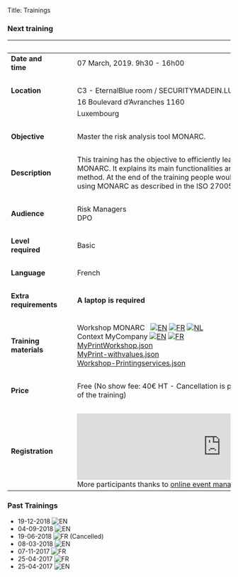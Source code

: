 Title: Trainings

### Next training

|&nbsp;|||
|:--|--|--|
|**Date and time**|| 07 March, 2019. 9h30 - 16h00|
|&nbsp;|  ||
|**Location**|&nbsp;&nbsp;&nbsp;|C3 - EternalBlue room / SECURITYMADEIN.LU|
|             |                  |16 Boulevard d’Avranches 1160|
|             |                  |Luxembourg|
|&nbsp;|  |  |
|**Objective**||Master the risk analysis tool MONARC.|
|&nbsp;|  |  |
|**Description**||This training has the objective to efficiently learn the use of the risk assessment tool MONARC. It explains its main functionalities and the different steps of the associated method. At the end of the training people would be able to conduct a risk analysis using MONARC as described in the ISO 27005.|
|&nbsp;|  |  |
|**Audience**||Risk Managers <br> DPO|
|&nbsp;|  |  |
|**Level required**||Basic|
|&nbsp;|  |  |
|**Language**||French|
|&nbsp;|  |  |
|**Extra requirements**||**A laptop is required**|
|&nbsp;|  |  |
|**Training materials**||Workshop MONARC &nbsp; [![][en]](/assets/files/monarc-training/en/Formation_V2-MONARC_Env1.1.pdf) [![][fr]](/assets/files/monarc-training/fr/Formation_V2-MONARC_Fr.pdf) [![][nl]](/assets/files/monarc-training/nl/Formation_V2-MONARC_NL.pdf)<br/>Context MyCompany [![][en]](/assets/files/monarc-training/en/Context_MyCompany_en_v1.0.pdf) [![][fr]](/assets/files/monarc-training/fr/Context_MyCompany_fr_v1.1.pdf)<br/><a href="/assets/files/monarc-training/en/MyPrintWorkshop.json" download>MyPrintWorkshop.json</a><br/><a href="/assets/files/monarc-training/en/MyPrint-withvalues.json" download>MyPrint-withvalues.json</a><br/><a href="/assets/files/monarc-training/en/Workshop-Printingservices.json" download>Workshop-Printingservices.json</a>
|&nbsp;|  |  |
|**Price**||Free (No show fee: 40€ HT - Cancellation is possible up to 48 hours before the start of the training) |
|&nbsp;|  |  |
|**Registration** |   | <script type="text/javascript" src="https://PTGAFFQ-modules.xing-events.com/resources/js/amiandoExport.js"></script><iframe src="https://PTGAFFQ-modules.xing-events.com/PTGAFFQ.html?viewType=iframe&distributionChannel=CHANNEL_IFRAME&language=en&useDefaults=false&resizeIFrame=true" frameborder="0" width="650px" id="_amiandoIFrame3572043"><p>This page requires frame support. Please use a frame compatible browser to see the ticket sales module.</p><p> Try out the <a href="https://en.xing-events.com/">online event registration system</a> from XING Events.</p></iframe>More participants thanks to <a href="https://en.xing-events.com?viralRefId=PTGAFFQ&utm_campaign=ev-PTGAFFQ&utm_medium=viral&utm_source=EventWebsite&utm_content=TextLinkBottom&utm_term=text-link" target="_blank" alt="XING Events" title="XING Events">online event management solutions</a> from XING Events.|

### Past Trainings

* 19-12-2018 ![][en]
* 04-09-2018 ![][en]
* 19-06-2018 ![][fr] (Cancelled)
* 08-03-2018 ![][en]
* 07-11-2017 ![][fr]
* 25-04-2017 ![][fr]
* 25-04-2017 ![][en]


[en]: /assets/images/gb.svg "EN"
[fr]: /assets/images/fr.svg "FR"
[nl]: /assets/images/nl.svg "NL"
